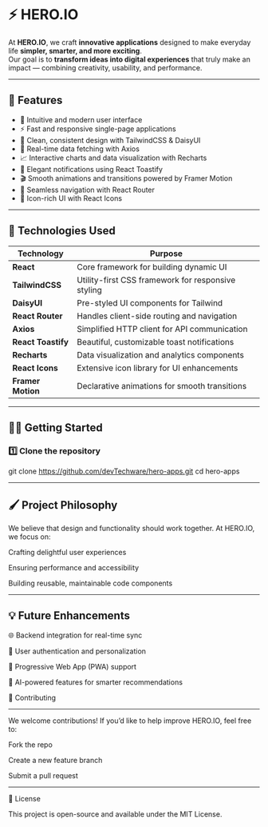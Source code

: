 # ⚡ HERO.IO

At **HERO.IO**, we craft **innovative applications** designed to make everyday life **simpler, smarter, and more exciting**.  
Our goal is to **transform ideas into digital experiences** that truly make an impact — combining creativity, usability, and performance.

---

## 🚀 Features

- 🧠 Intuitive and modern user interface
- ⚡ Fast and responsive single-page applications
- 🎨 Clean, consistent design with TailwindCSS & DaisyUI
- 🔄 Real-time data fetching with Axios
- 📈 Interactive charts and data visualization with Recharts
- 🔔 Elegant notifications using React Toastify
- 🎬 Smooth animations and transitions powered by Framer Motion
- 🧭 Seamless navigation with React Router
- 💎 Icon-rich UI with React Icons

---

## 🧰 Technologies Used

| Technology         | Purpose                                            |
| ------------------ | -------------------------------------------------- |
| **React**          | Core framework for building dynamic UI             |
| **TailwindCSS**    | Utility-first CSS framework for responsive styling |
| **DaisyUI**        | Pre-styled UI components for Tailwind              |
| **React Router**   | Handles client-side routing and navigation         |
| **Axios**          | Simplified HTTP client for API communication       |
| **React Toastify** | Beautiful, customizable toast notifications        |
| **Recharts**       | Data visualization and analytics components        |
| **React Icons**    | Extensive icon library for UI enhancements         |
| **Framer Motion**  | Declarative animations for smooth transitions      |

---

## 🧑‍💻 Getting Started

### 1️⃣ Clone the repository

git clone https://github.com/devTechware/hero-apps.git
cd hero-apps

---

## 🖌️ Project Philosophy

We believe that design and functionality should work together.
At HERO.IO, we focus on:

Crafting delightful user experiences

Ensuring performance and accessibility

Building reusable, maintainable code components

---

## 💡 Future Enhancements

🌐 Backend integration for real-time sync

🧭 User authentication and personalization

📱 Progressive Web App (PWA) support

🧠 AI-powered features for smarter recommendations

🤝 Contributing

---

We welcome contributions!
If you’d like to help improve HERO.IO, feel free to:

Fork the repo

Create a new feature branch

Submit a pull request

---

📄 License

This project is open-source and available under the MIT License.
